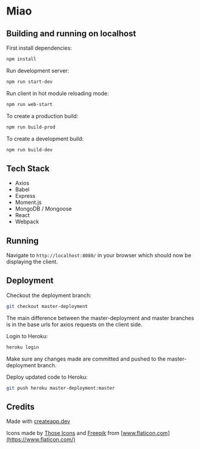 # Miao

## Building and running on localhost

First install dependencies:

```sh
npm install
```

Run development server:

```sh
npm run start-dev
```

Run client in hot module reloading mode:

```sh
npm run web-start
```

To create a production build:

```sh
npm run build-prod
```

To create a development build:

```sh
npm run build-dev
```

## Tech Stack

- Axios
- Babel
- Express
- Moment.js
- MongoDB / Mongoose
- React
- Webpack

## Running

Navigate to `http://localhost:8080/` in your browser which should now be displaying the client.

## Deployment

Checkout the deployment branch:

```sh
git checkout master-deployment
```

The main difference between the master-deployment and master branches is in the base urls for axios requests on the client side.

Login to Heroku:

```sh
heroku login
```

Make sure any changes made are committed and pushed to the master-deployment branch.

Deploy updated code to Heroku:

```sh
git push heroku master-deployment:master
```

## Credits

Made with [createapp.dev](https://createapp.dev/)

Icons made by [Those Icons](https://www.flaticon.com/authors/those-icons) and [Freepik](https://www.flaticon.com/authors/freepik) from [www.flaticon.com](https://www.flaticon.com/)
